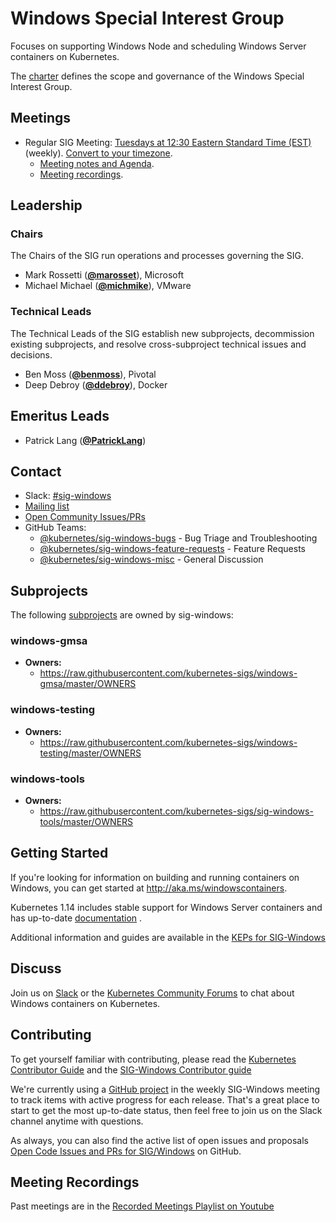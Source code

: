 <!---
This is an autogenerated file!

Please do not edit this file directly, but instead make changes to the
sigs.yaml file in the project root.

To understand how this file is generated, see https://git.k8s.io/community/generator/README.md
--->
# Windows Special Interest Group

Focuses on supporting Windows Node and scheduling Windows Server containers on Kubernetes.

The [charter](charter.md) defines the scope and governance of the Windows Special Interest Group.

## Meetings
* Regular SIG Meeting: [Tuesdays at 12:30 Eastern Standard Time (EST)](https://zoom.us/j/297282383) (weekly). [Convert to your timezone](http://www.thetimezoneconverter.com/?t=12:30&tz=Eastern%20Standard%20Time%20%28EST%29).
  * [Meeting notes and Agenda](https://docs.google.com/document/d/1Tjxzjjuy4SQsFSUVXZbvqVb64hjNAG5CQX8bK7Yda9w/edit#heading=h.kbz22d1yc431).
  * [Meeting recordings](https://www.youtube.com/playlist?list=PL69nYSiGNLP2OH9InCcNkWNu2bl-gmIU4).

## Leadership

### Chairs
The Chairs of the SIG run operations and processes governing the SIG.

* Mark Rossetti (**[@marosset](https://github.com/marosset)**), Microsoft
* Michael Michael (**[@michmike](https://github.com/michmike)**), VMware

### Technical Leads
The Technical Leads of the SIG establish new subprojects, decommission existing
subprojects, and resolve cross-subproject technical issues and decisions.

* Ben Moss (**[@benmoss](https://github.com/benmoss)**), Pivotal
* Deep Debroy (**[@ddebroy](https://github.com/ddebroy)**), Docker

## Emeritus Leads

* Patrick Lang (**[@PatrickLang](https://github.com/PatrickLang)**)

## Contact
- Slack: [#sig-windows](https://kubernetes.slack.com/messages/sig-windows)
- [Mailing list](https://groups.google.com/forum/#!forum/kubernetes-sig-windows)
- [Open Community Issues/PRs](https://github.com/kubernetes/community/labels/sig%2Fwindows)
- GitHub Teams:
    - [@kubernetes/sig-windows-bugs](https://github.com/orgs/kubernetes/teams/sig-windows-bugs) - Bug Triage and Troubleshooting
    - [@kubernetes/sig-windows-feature-requests](https://github.com/orgs/kubernetes/teams/sig-windows-feature-requests) - Feature Requests
    - [@kubernetes/sig-windows-misc](https://github.com/orgs/kubernetes/teams/sig-windows-misc) - General Discussion

## Subprojects

The following [subprojects][subproject-definition] are owned by sig-windows:
### windows-gmsa
- **Owners:**
  - https://raw.githubusercontent.com/kubernetes-sigs/windows-gmsa/master/OWNERS
### windows-testing
- **Owners:**
  - https://raw.githubusercontent.com/kubernetes-sigs/windows-testing/master/OWNERS
### windows-tools
- **Owners:**
  - https://raw.githubusercontent.com/kubernetes-sigs/sig-windows-tools/master/OWNERS

[subproject-definition]: https://github.com/kubernetes/community/blob/master/governance.md#subprojects
<!-- BEGIN CUSTOM CONTENT -->
## Getting Started

If you're looking for information on building and running containers on Windows, you can get started at http://aka.ms/windowscontainers.

Kubernetes 1.14 includes stable support for Windows Server containers and has up-to-date [documentation](https://kubernetes.io/docs/setup/windows/intro-windows-in-kubernetes/) .

Additional information and guides are available in the [KEPs for SIG-Windows](https://github.com/kubernetes/enhancements/tree/master/keps/sig-windows)

## Discuss
Join us on [Slack](https://kubernetes.slack.com/messages/sig-windows) or the [Kubernetes Community Forums](https://discuss.kubernetes.io/c/general-discussions/windows) to chat about Windows containers on Kubernetes.

## Contributing

To get yourself familiar with contributing, please read the [Kubernetes Contributor Guide](../contributors/guide/README.md) and the [SIG-Windows Contributor guide](./CONTRIBUTING.md)

We're currently using a [GitHub project](https://github.com/orgs/kubernetes/projects/8) in the weekly SIG-Windows meeting to track items with active progress for each release. That's a great place to start to get the most up-to-date status, then feel free to join us on the Slack channel anytime with questions.

As always, you can also find the active list of open issues and proposals [Open Code Issues and PRs for SIG/Windows](https://github.com/kubernetes/kubernetes/labels/sig%2Fwindows) on GitHub.

## Meeting Recordings

Past meetings are in the [Recorded Meetings Playlist on Youtube](https://www.youtube.com/playlist?list=PL69nYSiGNLP2OH9InCcNkWNu2bl-gmIU4&jct=LZ9EIvD4DGrhr2h4r0ItaBmco7gTgw)

<!-- END CUSTOM CONTENT -->
